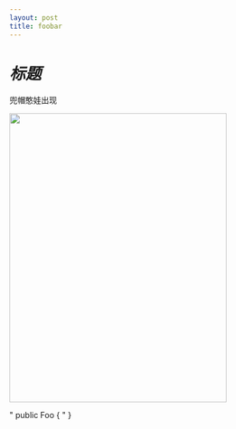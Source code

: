 ```yaml
---
layout: post
title: foobar
---
```


# _标题_
兜帽憨娃出现

<img src="/jek/public/images/dmy.jpg" width="384" height="512">

" public Foo {
" }
